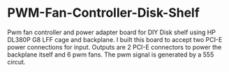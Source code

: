 # PWM-Fan-Controller-Disk-Shelf
Pwm fan controller and power adapter board for DIY Disk shelf using HP DL380P G8 LFF cage and backplane.
I built this board to accept two PCI-E power connections for input. Outputs are 2 PCI-E connectors to power the backplane itself and 6 pwm fans. The pwm signal is generated by a 555 circut.

